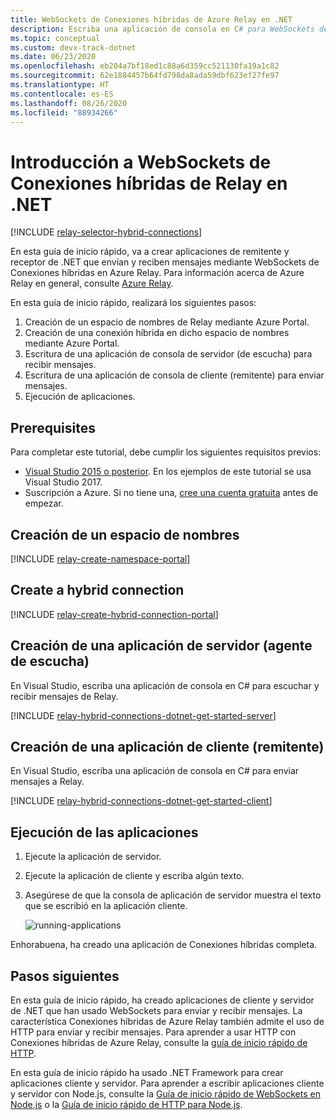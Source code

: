 ```yaml
---
title: WebSockets de Conexiones híbridas de Azure Relay en .NET
description: Escriba una aplicación de consola en C# para WebSockets de Conexiones híbridas de Azure Relay.
ms.topic: conceptual
ms.custom: devx-track-dotnet
ms.date: 06/23/2020
ms.openlocfilehash: eb204a7bf18ed1c88a6d359cc521130fa19a1c82
ms.sourcegitcommit: 62e1884457b64fd798da8ada59dbf623ef27fe97
ms.translationtype: HT
ms.contentlocale: es-ES
ms.lasthandoff: 08/26/2020
ms.locfileid: "88934266"
---
```

# <a name="get-started-with-relay-hybrid-connections-websockets-in-net"></a>Introducción a WebSockets de Conexiones híbridas de Relay en .NET
[!INCLUDE [relay-selector-hybrid-connections](../../includes/relay-selector-hybrid-connections.md)]

En esta guía de inicio rápido, va a crear aplicaciones de remitente y receptor de .NET que envían y reciben mensajes mediante WebSockets de Conexiones híbridas en Azure Relay. Para información acerca de Azure Relay en general, consulte [Azure Relay](relay-what-is-it.md). 

En esta guía de inicio rápido, realizará los siguientes pasos:

1. Creación de un espacio de nombres de Relay mediante Azure Portal.
2. Creación de una conexión híbrida en dicho espacio de nombres mediante Azure Portal.
3. Escritura de una aplicación de consola de servidor (de escucha) para recibir mensajes.
4. Escritura de una aplicación de consola de cliente (remitente) para enviar mensajes.
5. Ejecución de aplicaciones. 

## <a name="prerequisites"></a>Prerequisites

Para completar este tutorial, debe cumplir los siguientes requisitos previos:

* [Visual Studio 2015 o posterior](https://www.visualstudio.com). En los ejemplos de este tutorial se usa Visual Studio 2017.
* Suscripción a Azure. Si no tiene una, [cree una cuenta gratuita](https://azure.microsoft.com/free/) antes de empezar.

## <a name="create-a-namespace"></a>Creación de un espacio de nombres
[!INCLUDE [relay-create-namespace-portal](../../includes/relay-create-namespace-portal.md)]

## <a name="create-a-hybrid-connection"></a>Create a hybrid connection
[!INCLUDE [relay-create-hybrid-connection-portal](../../includes/relay-create-hybrid-connection-portal.md)]

## <a name="create-a-server-application-listener"></a>Creación de una aplicación de servidor (agente de escucha)
En Visual Studio, escriba una aplicación de consola en C# para escuchar y recibir mensajes de Relay.

[!INCLUDE [relay-hybrid-connections-dotnet-get-started-server](../../includes/relay-hybrid-connections-dotnet-get-started-server.md)]

## <a name="create-a-client-application-sender"></a>Creación de una aplicación de cliente (remitente)
En Visual Studio, escriba una aplicación de consola en C# para enviar mensajes a Relay.

[!INCLUDE [relay-hybrid-connections-dotnet-get-started-client](../../includes/relay-hybrid-connections-dotnet-get-started-client.md)]

## <a name="run-the-applications"></a>Ejecución de las aplicaciones
1. Ejecute la aplicación de servidor.
2. Ejecute la aplicación de cliente y escriba algún texto.
3. Asegúrese de que la consola de aplicación de servidor muestra el texto que se escribió en la aplicación cliente.

    ![running-applications](./media/relay-hybrid-connections-dotnet-get-started/running-applications.png)

Enhorabuena, ha creado una aplicación de Conexiones híbridas completa.

## <a name="next-steps"></a>Pasos siguientes
En esta guía de inicio rápido, ha creado aplicaciones de cliente y servidor de .NET que han usado WebSockets para enviar y recibir mensajes. La característica Conexiones híbridas de Azure Relay también admite el uso de HTTP para enviar y recibir mensajes. Para aprender a usar HTTP con Conexiones híbridas de Azure Relay, consulte la [guía de inicio rápido de HTTP](relay-hybrid-connections-http-requests-dotnet-get-started.md).

En esta guía de inicio rápido ha usado .NET Framework para crear aplicaciones cliente y servidor. Para aprender a escribir aplicaciones cliente y servidor con Node.js, consulte la [Guía de inicio rápido de WebSockets en Node.js](relay-hybrid-connections-node-get-started.md) o la [Guía de inicio rápido de HTTP para Node.js](relay-hybrid-connections-http-requests-dotnet-get-started.md).

